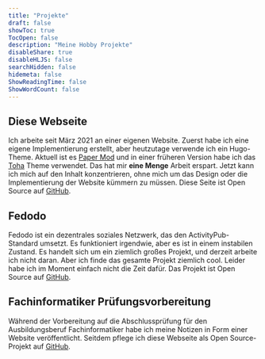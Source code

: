 ```yaml
---
title: "Projekte"
draft: false
showToc: true
TocOpen: false
description: "Meine Hobby Projekte"
disableShare: true
disableHLJS: false
searchHidden: false
hidemeta: false
ShowReadingTime: false
ShowWordCount: false
---
```


## Diese Webseite

Ich arbeite seit März 2021 an einer eigenen Website. Zuerst habe ich eine eigene Implementierung erstellt, aber heutzutage verwende ich ein Hugo-Theme. Aktuell ist es [Paper Mod](https://github.com/adityatelange/hugo-PaperMod) und in einer früheren Version habe ich das [Toha](https://github.com/hugo-toha/toha) Theme verwendet. Das hat mir **eine Menge** Arbeit erspart. Jetzt kann ich mich auf den Inhalt konzentrieren, ohne mich um das Design oder die Implementierung der Website kümmern zu müssen. Diese Seite ist Open Source auf [GitHub](https://github.com/LNA-DEV/Home-Page).

## Fedodo

Fedodo ist ein dezentrales soziales Netzwerk, das den ActivityPub-Standard umsetzt. Es funktioniert irgendwie, aber es ist in einem instabilen Zustand. Es handelt sich um ein ziemlich großes Projekt, und derzeit arbeite ich nicht daran. Aber ich finde das gesamte Projekt ziemlich cool. Leider habe ich im Moment einfach nicht die Zeit dafür. Das Projekt ist Open Source auf [GitHub](https://github.com/Fedodo).

## Fachinformatiker Prüfungsvorbereitung

Während der Vorbereitung auf die Abschlussprüfung für den Ausbildungsberuf Fachinformatiker habe ich meine Notizen in Form einer Website veröffentlicht. Seitdem pflege ich diese Webseite als Open Source-Projekt auf [GitHub](https://github.com/Fachinformatiker-Prufungsvorbereitung).